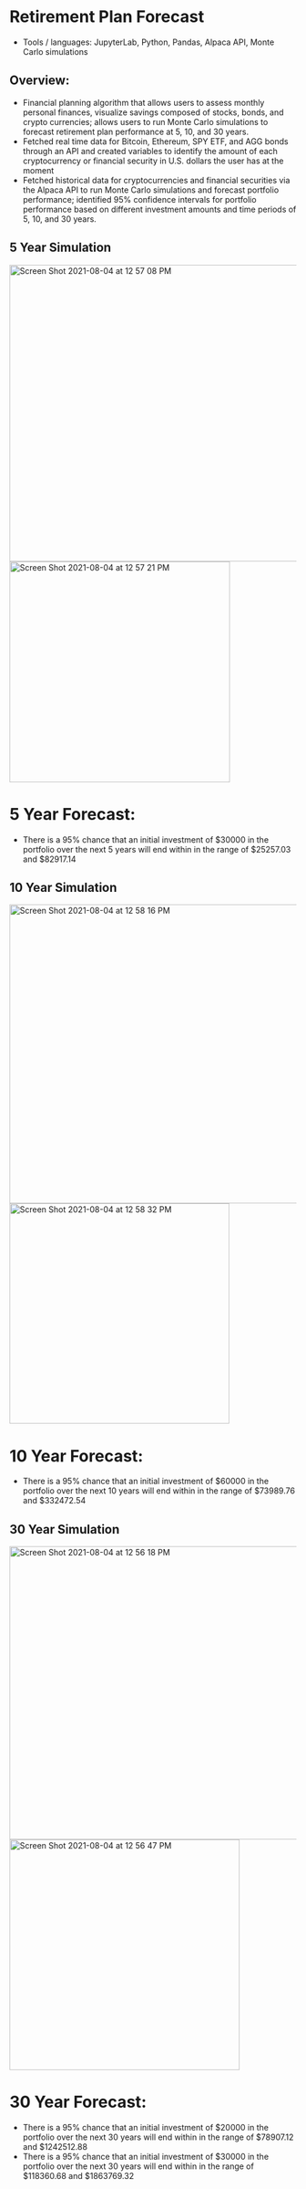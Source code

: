# Retirement Plan Forecast
-	Tools / languages: JupyterLab, Python, Pandas, Alpaca API, Monte Carlo simulations

## Overview:
-	Financial planning algorithm that allows users to assess monthly personal finances, visualize savings composed of stocks, bonds, and crypto currencies; allows users to run Monte Carlo simulations to forecast retirement plan performance at 5, 10, and 30 years.
-	Fetched real time data for Bitcoin, Ethereum, SPY ETF, and AGG bonds through an API and created variables to identify the amount of each cryptocurrency or financial security in U.S. dollars the user has at the moment 
-	Fetched historical data for cryptocurrencies and financial securities via the Alpaca API to run Monte Carlo simulations and forecast portfolio performance; identified 95% confidence intervals for portfolio performance based on different investment amounts and time periods of 5, 10, and 30 years. 

## 5 Year Simulation 
<img width="520" alt="Screen Shot 2021-08-04 at 12 57 08 PM" src="https://user-images.githubusercontent.com/83780964/128222968-60ed5f76-b703-424a-b3b4-9d3e8f37a656.png">
<img width="387" alt="Screen Shot 2021-08-04 at 12 57 21 PM" src="https://user-images.githubusercontent.com/83780964/128222972-ab38b985-ff38-46fb-bd2c-fc033c69f7c8.png">

# 5 Year Forecast:
- There is a 95% chance that an initial investment of $30000 in the portfolio over the next 5 years will end within in the range of $25257.03 and $82917.14

## 10 Year Simulation 
<img width="524" alt="Screen Shot 2021-08-04 at 12 58 16 PM" src="https://user-images.githubusercontent.com/83780964/128223090-0bbf7930-d7de-4d3b-8576-76a82e516edd.png">
<img width="386" alt="Screen Shot 2021-08-04 at 12 58 32 PM" src="https://user-images.githubusercontent.com/83780964/128223096-63cd5e9b-fdca-40df-98b3-36b519503d9c.png">

# 10 Year Forecast:
- There is a 95% chance that an initial investment of $60000 in the portfolio over the next 10 years will end within in the range of $73989.76 and $332472.54

## 30 Year Simulation 

<img width="514" alt="Screen Shot 2021-08-04 at 12 56 18 PM" src="https://user-images.githubusercontent.com/83780964/128223151-629513ad-2d98-48d2-8f29-309cc5e457f7.png">
<img width="404" alt="Screen Shot 2021-08-04 at 12 56 47 PM" src="https://user-images.githubusercontent.com/83780964/128223162-3eb9b6b3-583e-4706-b51b-1c0139c9b635.png">

# 30 Year Forecast:
- There is a 95% chance that an initial investment of $20000 in the portfolio over the next 30 years will end within in the range of $78907.12 and $1242512.88
- There is a 95% chance that an initial investment of $30000 in the portfolio over the next 30 years will end within in the range of $118360.68 and $1863769.32
